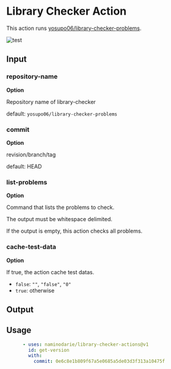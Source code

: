 #  Library Checker Action

This action runs [yosupo06/library-checker-problems](https://github.com/yosupo06/library-checker-problems).

![test](https://github.com/naminodarie/library-checker-action/workflows/build-test/badge.svg?branch=master)

## Input

### repository-name

**Option** 

Repository name of library-checker

default: `yosupo06/library-checker-problems`

### commit

**Option** 

revision/branch/tag

default: HEAD

### list-problems

**Option** 

Command that lists the problems to check.

The output must be whitespace delimited.

If the output is empty, this action checks all problems.

### cache-test-data

**Option** 

If true, the action cache test datas.

- `false`: `""`, `"false"`, `"0"`
- `true`: otherwise

## Output


## Usage

```yml
      - uses: naminodarie/library-checker-actions@v1
        id: get-version
        with:
          commit: 0e6c8e1b809f67a5e0685a5de03d3f313a10475f
```